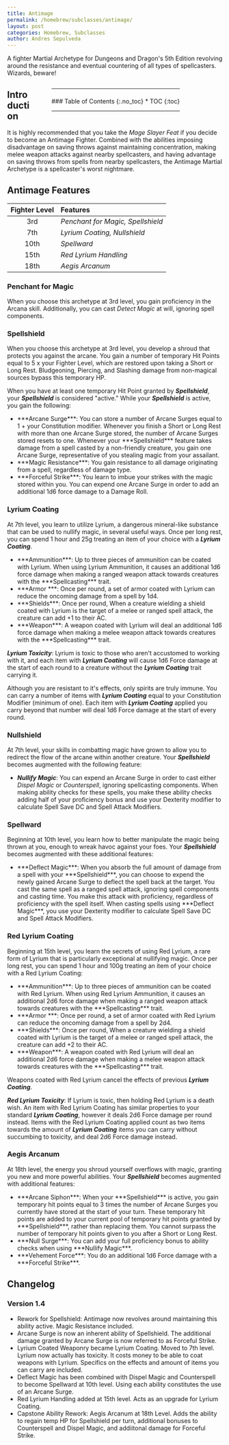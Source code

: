 ```yaml
---
title: Antimage
permalink: /homebrew/subclasses/antimage/
layout: post
categories: Homebrew, Subclasses
author: Andres Sepulveda
---
```


A fighter Martial Archetype for Dungeons and Dragon's 5th Edition revolving around the resistance and eventual countering of all types of spellcasters. Wizards, beware!

<div class="toc" style="float: right; margin-left: 50px; margin-right: 100px">

<hr style="margin-bottom: 20px;">
### Table of Contents
{:.no_toc}
* TOC
{:toc}
<hr>
</div>

## Introduction

It is highly recommended that you take the *Mage Slayer Feat* if you decide to become an Antimage Fighter. Combined with the abilities imposing disadvantage on saving throws against maintaining concentration, making melee weapon attacks against nearby spellcasters, and having advantage on saving throws from spells from nearby spellcasters, the Antimage Martial Archetype is a spellcaster's worst nightmare.

## Antimage Features

| Fighter Level | Features |
|:----:|:-------------|
| 3rd  | *Penchant for Magic, Spellshield*|
| 7th  | *Lyrium Coating, Nullshield*|
| 10th | *Spellward*|
| 15th | *Red Lyrium Handling*|
| 18th | *Aegis Arcanum*|

### Penchant for Magic

When you choose this archetype at 3rd level, you gain proficiency in the Arcana skill. Additionally, you can cast *Detect Magic* at will, ignoring spell components. 

### Spellshield

When you choose this archetype at 3rd level, you develop a shroud that protects you against the arcane. You gain a number of temporary Hit Points equal to 5 x your Fighter Level, which are restored upon taking a Short or Long Rest. Bludgeoning, Piercing, and Slashing damage from non-magical sources bypass this temporary HP.

When you have at least one temporary Hit Point granted by ***Spellshield***, your ***Spellshield*** is considered "active." While your ***Spellshield*** is active, you gain the following:
<ul>
  <li>***Arcane Surge***: You can store a number of Arcane Surges equal to 1 + your Constitution modifier. Whenever you finish a Short or Long Rest with more than one Arcane Surge stored, the number of Arcane Surges stored resets to one. Whenever your ***Spellshield*** feature takes damage from a spell casted by a non-friendly creature, you gain one Arcane Surge, representative of you stealing magic from your assailant.
  </li>
  <li>***Magic Resistance***: You gain resistance to all damage originating from a spell, regardless of damage type. </li>
  <li>***Forceful Strike***: You learn to imbue your strikes with the magic stored within you. You can expend one Arcane Surge in order to add an additional 1d6 force damage to a Damage Roll. </li>
</ul>

### Lyrium Coating

At 7th level, you learn to utilize Lyrium, a dangerous mineral-like substance that can be used to nullify magic, in several useful ways. Once per long rest, you can spend 1 hour and 25g treating an item of your choice with a ***Lyrium Coating***.

<ul>
  <li>***Ammunition***: Up to three pieces of ammunition can be coated with Lyrium. When using Lyrium Ammunition, it causes an additional 1d6 force damage when making a ranged weapon attack towards creatures with the ***Spellcasting*** trait. </li>
  <li>***Armor ***: Once per round, a set of armor coated with Lyrium can reduce the oncoming damage from a spell by 1d4. </li>
  <li>***Shields***: Once per round, When a creature wielding a shield coated with Lyrium is the target of a melee or ranged spell attack, the creature can add +1 to their AC.</li>
  <li>***Weapon***: A weapon coated with Lyrium will deal an additional 1d6 force damage when making a melee weapon attack towards creatures with the ***Spellcasting*** trait. </li>
</ul>

***Lyrium Toxicity***: Lyrium is toxic to those who aren't accustomed to working with it, and each item with ***Lyrium Coating*** will cause 1d6 Force damage at the start of each round to a creature without the ***Lyrium Coating*** trait carrying it. 

Although you are resistant to it's effects, only spirits are truly immune. You can carry a number of items with ***Lyrium Coating*** equal to your Constitution Modifier (minimum of one). Each item with ***Lyrium Coating*** applied you carry beyond that number will deal 1d6 Force damage at the start of every round. 

### Nullshield

At 7th level, your skills in combatting magic have grown to allow you to redirect the flow of the arcane within another creature. Your ***Spellshield*** becomes augmented with the following feature:
	<ul>
  		<li>***Nullify Magic***: You can expend an Arcane Surge in order to cast either *Dispel Magic* or *Counterspell*, ignoring spellcasting components. When making ability checks for these spells, you make these ability checks adding half of your proficiency bonus and use your Dexterity modifier to calculate Spell Save DC and Spell Attack Modifiers.</li>
    </ul>

### Spellward

Beginning at 10th level, you learn how to better manipulate the magic being thrown at you, enough to wreak havoc against your foes. Your ***Spellshield*** becomes augmented with these additional features:

<ul>
  <li>***Deflect Magic***: When you absorb the full amount of damage from a spell with your ***Spellshield***, you can choose to expend the newly gained Arcane Surge to deflect the spell back at the target. You cast the same spell as a ranged spell attack, ignoring spell components and casting time. You make this attack with proficiency, regardless of proficiency with the spell itself. When casting spells using ***Deflect Magic***, you use your Dexterity modifier to calculate Spell Save DC and Spell Attack Modifiers.</li>
</ul>

### Red Lyrium Coating

Beginning at 15th level, you learn the secrets of using Red Lyrium, a rare form of Lyrium that is particularly exceptional at nullifying magic. Once per long rest, you can spend 1 hour and 100g treating an item of your choice with a Red Lyrium Coating:
<ul>
  <li>***Ammunition***: Up to three pieces of ammunition can be coated with Red Lyrium. When using Red Lyrium Ammunition, it causes an additional 2d6 force damage when making a ranged weapon attack towards creatures with the ***Spellcasting*** trait.  </li>
  <li>***Armor ***: Once per round, a set of armor coated with Red Lyrium can reduce the oncoming damage from a spell by 2d4. </li>
  <li>***Shields***: Once per round, When a creature wielding a shield coated with Lyrium is the target of a melee or ranged spell attack, the creature can add +2 to their AC.</li>
  <li>***Weapon***: A weapon coated with Red Lyrium will deal an additional 2d6 force damage when making a melee weapon attack towards creatures with the ***Spellcasting*** trait. </li>
</ul>

Weapons coated with Red Lyrium cancel the effects of previous ***Lyrium Coating***. 

***Red Lyrium Toxicity***: If Lyrium is toxic, then holding Red Lyrium is a death wish. An item with Red Lyrium Coating has similar properties to your standard ***Lyrium Coating***, however it deals 2d6 Force damage per round instead. Items with the Red Lyrium Coating applied count as two items towards the amount of ***Lyrium Coating*** items you can carry without succumbing to toxicity, and deal 2d6 Force damage instead. 

### Aegis Arcanum

At 18th level, the energy you shroud yourself overflows with magic, granting you new and more powerful abilities. Your ***Spellshield*** becomes augmented with additional features:
<ul>
  <li>***Arcane Siphon***: When your ***Spellshield*** is active, you gain temporary hit points equal to 3 times the number of Arcane Surges you currently have stored at the start of your turn. These temporary hit points are added to your current pool of temporary hit points granted by ***Spellshield***, rather than replacing them. You cannot surpass the number of temporary hit points given to you after a Short or Long Rest.</li>
  <li>***Null Surge***: You can add your full proficiency bonus to ability checks when using ***Nullify Magic***. </li>
  <li>***Vehement Force***: You do an additional 1d6 Force damage with a ***Forceful Strike***. </li>
</ul>

## Changelog

### Version 1.4
  
  <ul>
    <li>Rework for Spellshield: Antimage now revolves around maintaining this ability active. Magic Resistance included.</li>
    <li>Arcane Surge is now an inherent ability of Spellshield. The additional damage granted by Arcane Surge is now referred to as Forceful Strike. </li>
    <li>Lyrium Coated Weaponry became Lyrium Coating. Moved to 7th level. Lyrium now actually has toxicity. It costs money to be able to coat weapons with Lyrium. Specifics on the effects and amount of items you can carry are included. </li>
    <li> Deflect Magic has been combined with Dispel Magic and Counterspell to become Spellward at 10th level. Using each ability constitutes the use of an Arcane Surge. </li>
  <li>Red Lyrium Handling added at 15th level. Acts as an upgrade for Lyrium Coating. </li>
  <li>Capstone Ability Rework: Aegis Arcanum at 18th Level. Adds the ability to regain temp HP for Spellshield per turn, additional bonuses to Counterspell and Dispel Magic, and addiitonal damage for Forceful Strike. 
  </ul>